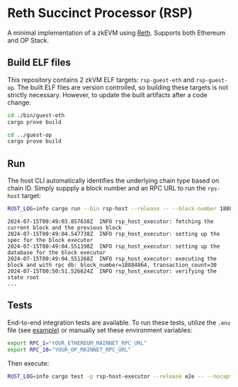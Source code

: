 # Reth Succinct Processor (RSP)

A minimal implementation of a zkEVM using [Reth](https://github.com/paradigmxyz/reth). Supports both Ethereum and OP Stack.

## Build ELF files

This repository contains 2 zkVM ELF targets: `rsp-guest-eth` and `rsp-guest-op`. The built ELF files are version controlled, so building these targets is not strictly necessary. However, to update the built artifacts after a code change:

```bash
cd ./bin/guest-eth
cargo prove build

cd ../guest-op
cargo prove build
```

## Run

The host CLI automatically identifies the underlying chain type based on chain ID. Simply suppply a block number and an RPC URL to run the `rps-host` target:

```bash
RUST_LOG=info cargo run --bin rsp-host --release -- --block-number 18884864 --rpc-url <RPC>
```

```log
2024-07-15T00:49:03.857638Z  INFO rsp_host_executor: fetching the current block and the previous block
2024-07-15T00:49:04.547738Z  INFO rsp_host_executor: setting up the spec for the block executor
2024-07-15T00:49:04.551198Z  INFO rsp_host_executor: setting up the database for the block executor
2024-07-15T00:49:04.551268Z  INFO rsp_host_executor: executing the block and with rpc db: block_number=18884864, transaction_count=30
2024-07-15T00:50:51.526624Z  INFO rsp_host_executor: verifying the state root
...
```

## Tests

End-to-end integration tests are available. To run these tests, utilize the `.env` file (see [example](./.env.example)) or manually set these environment variables:

```bash
export RPC_1="YOUR_ETHEREUM_MAINNET_RPC_URL"
export RPC_10="YOUR_OP_MAINNET_RPC_URL"
```

Then execute:

```bash
RUST_LOG=info cargo test -p rsp-host-executor --release e2e -- --nocapture
```
